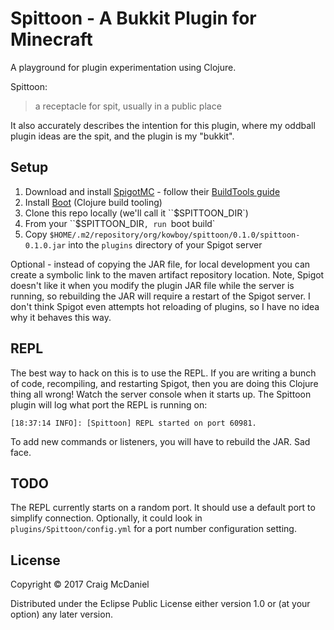 # Spittoon - A Bukkit Plugin for Minecraft

A playground for plugin experimentation using Clojure.

Spittoon:
> a receptacle for spit, usually in a public place

It also accurately describes the intention for this plugin, where my oddball
plugin ideas are the spit, and the plugin is my "bukkit".

## Setup

1. Download and install [SpigotMC](http://www.spigotmc.org) - follow their [BuildTools guide](https://www.spigotmc.org/wiki/buildtools/)
2. Install [Boot](http://boot-clj.com/) (Clojure build tooling)
3. Clone this repo locally (we'll call it ``$SPITTOON_DIR`)
4. From your ``$SPITTOON_DIR`, run `boot build`
5. Copy `$HOME/.m2/repository/org/kowboy/spittoon/0.1.0/spittoon-0.1.0.jar` into the `plugins` directory of your Spigot server

Optional - instead of copying the JAR file, for local development you can create a symbolic link to the maven artifact
repository location. Note, Spigot doesn't like it when you modify the plugin JAR file while the server is running, so
rebuilding the JAR will require a restart of the Spigot server. I don't think Spigot even attempts hot reloading of
plugins, so I have no idea why it behaves this way.

## REPL

The best way to hack on this is to use the REPL. If you are writing a bunch of code, recompiling, and restarting Spigot,
then you are doing this Clojure thing all wrong! Watch the server console when it starts up. The Spittoon plugin will
log what port the REPL is running on:

```
[18:37:14 INFO]: [Spittoon] REPL started on port 60981.
```

To add new commands or listeners, you will have to rebuild the JAR. Sad face.

## TODO

The REPL currently starts on a random port. It should use a default port to simplify connection. Optionally, it could
look in `plugins/Spittoon/config.yml` for a port number configuration setting.

## License

Copyright © 2017 Craig McDaniel

Distributed under the Eclipse Public License either version 1.0 or (at
your option) any later version.
